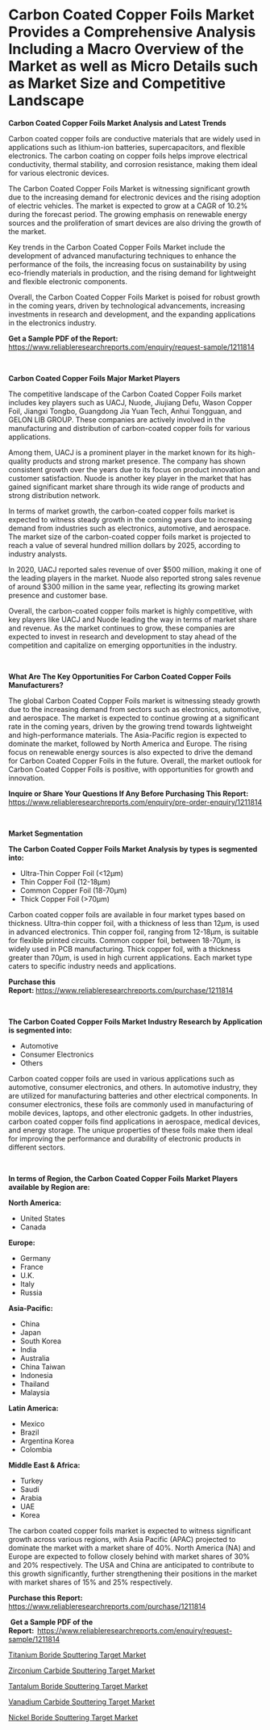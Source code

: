 <p><h1>Carbon Coated Copper Foils Market Provides a Comprehensive Analysis Including a Macro Overview of the Market as well as Micro Details such as Market Size and Competitive Landscape</h1></p><p><strong>Carbon Coated Copper Foils Market Analysis and Latest Trends</strong></p>
<p><p>Carbon coated copper foils are conductive materials that are widely used in applications such as lithium-ion batteries, supercapacitors, and flexible electronics. The carbon coating on copper foils helps improve electrical conductivity, thermal stability, and corrosion resistance, making them ideal for various electronic devices.</p><p>The Carbon Coated Copper Foils Market is witnessing significant growth due to the increasing demand for electronic devices and the rising adoption of electric vehicles. The market is expected to grow at a CAGR of 10.2% during the forecast period. The growing emphasis on renewable energy sources and the proliferation of smart devices are also driving the growth of the market.</p><p>Key trends in the Carbon Coated Copper Foils Market include the development of advanced manufacturing techniques to enhance the performance of the foils, the increasing focus on sustainability by using eco-friendly materials in production, and the rising demand for lightweight and flexible electronic components.</p><p>Overall, the Carbon Coated Copper Foils Market is poised for robust growth in the coming years, driven by technological advancements, increasing investments in research and development, and the expanding applications in the electronics industry.</p></p>
<p><strong>Get a Sample PDF of the Report:&nbsp;</strong> <a href="https://www.reliableresearchreports.com/enquiry/request-sample/1211814">https://www.reliableresearchreports.com/enquiry/request-sample/1211814</a></p>
<p>&nbsp;</p>
<p><strong>Carbon Coated Copper Foils Major Market Players</strong></p>
<p><p>The competitive landscape of the Carbon Coated Copper Foils market includes key players such as UACJ, Nuode, Jiujiang Defu, Wason Copper Foil, Jiangxi Tongbo, Guangdong Jia Yuan Tech, Anhui Tongguan, and GELON LIB GROUP. These companies are actively involved in the manufacturing and distribution of carbon-coated copper foils for various applications.</p><p>Among them, UACJ is a prominent player in the market known for its high-quality products and strong market presence. The company has shown consistent growth over the years due to its focus on product innovation and customer satisfaction. Nuode is another key player in the market that has gained significant market share through its wide range of products and strong distribution network.</p><p>In terms of market growth, the carbon-coated copper foils market is expected to witness steady growth in the coming years due to increasing demand from industries such as electronics, automotive, and aerospace. The market size of the carbon-coated copper foils market is projected to reach a value of several hundred million dollars by 2025, according to industry analysts.</p><p>In 2020, UACJ reported sales revenue of over $500 million, making it one of the leading players in the market. Nuode also reported strong sales revenue of around $300 million in the same year, reflecting its growing market presence and customer base.</p><p>Overall, the carbon-coated copper foils market is highly competitive, with key players like UACJ and Nuode leading the way in terms of market share and revenue. As the market continues to grow, these companies are expected to invest in research and development to stay ahead of the competition and capitalize on emerging opportunities in the industry.</p></p>
<p>&nbsp;</p>
<p><strong>What Are The Key Opportunities For Carbon Coated Copper Foils Manufacturers?</strong></p>
<p><p>The global Carbon Coated Copper Foils market is witnessing steady growth due to the increasing demand from sectors such as electronics, automotive, and aerospace. The market is expected to continue growing at a significant rate in the coming years, driven by the growing trend towards lightweight and high-performance materials. The Asia-Pacific region is expected to dominate the market, followed by North America and Europe. The rising focus on renewable energy sources is also expected to drive the demand for Carbon Coated Copper Foils in the future. Overall, the market outlook for Carbon Coated Copper Foils is positive, with opportunities for growth and innovation.</p></p>
<p><strong>Inquire or Share Your Questions If Any Before Purchasing This Report:</strong> <a href="https://www.reliableresearchreports.com/enquiry/pre-order-enquiry/1211814">https://www.reliableresearchreports.com/enquiry/pre-order-enquiry/1211814</a></p>
<p>&nbsp;</p>
<p><strong>Market Segmentation</strong></p>
<p><strong>The Carbon Coated Copper Foils Market Analysis by types is segmented into:</strong></p>
<p><ul><li>Ultra-Thin Copper Foil (<12μm)</li><li>Thin Copper Foil (12-18μm)</li><li>Common Copper Foil (18-70μm)</li><li>Thick Copper Foil (>70μm)</li></ul></p>
<p><p>Carbon coated copper foils are available in four market types based on thickness. Ultra-thin copper foil, with a thickness of less than 12μm, is used in advanced electronics. Thin copper foil, ranging from 12-18μm, is suitable for flexible printed circuits. Common copper foil, between 18-70μm, is widely used in PCB manufacturing. Thick copper foil, with a thickness greater than 70μm, is used in high current applications. Each market type caters to specific industry needs and applications.</p></p>
<p><strong>Purchase this Report:&nbsp;</strong><a href="https://www.reliableresearchreports.com/purchase/1211814">https://www.reliableresearchreports.com/purchase/1211814</a></p>
<p>&nbsp;</p>
<p><strong>The Carbon Coated Copper Foils Market Industry Research by Application is segmented into:</strong></p>
<p><ul><li>Automotive</li><li>Consumer Electronics</li><li>Others</li></ul></p>
<p><p>Carbon coated copper foils are used in various applications such as automotive, consumer electronics, and others. In automotive industry, they are utilized for manufacturing batteries and other electrical components. In consumer electronics, these foils are commonly used in manufacturing of mobile devices, laptops, and other electronic gadgets. In other industries, carbon coated copper foils find applications in aerospace, medical devices, and energy storage. The unique properties of these foils make them ideal for improving the performance and durability of electronic products in different sectors.</p></p>
<p>&nbsp;</p>
<p><strong>In terms of Region, the Carbon Coated Copper Foils Market Players available by Region are:</strong></p>
<p>
    <p> <strong> North America: </strong>
        <ul>
            <li>United States</li>
            <li>Canada</li>
        </ul>
        </p> 
    <p> <strong> Europe: </strong>
        <ul>
            <li>Germany</li>
            <li>France</li>
            <li>U.K.</li>
            <li>Italy</li>
            <li>Russia</li>
        </ul>
        </p> 
    <p> <strong> Asia-Pacific: </strong>
        <ul>
            <li>China</li>
            <li>Japan</li>
            <li>South Korea</li>
            <li>India</li>
            <li>Australia</li>
            <li>China Taiwan</li>
            <li>Indonesia</li>
            <li>Thailand</li>
            <li>Malaysia</li>
        </ul>
        </p> 
    <p> <strong> Latin America: </strong>
        <ul>
            <li>Mexico</li>
            <li>Brazil</li>
            <li>Argentina Korea</li>
            <li>Colombia</li>
        </ul>
        </p> 
    <p> <strong> Middle East & Africa: </strong>
        <ul>
            <li>Turkey</li>
            <li>Saudi</li>
            <li>Arabia</li>
            <li>UAE</li>
            <li>Korea</li>
        </ul>
    </p>
    </p>
<p><p>The carbon coated copper foils market is expected to witness significant growth across various regions, with Asia Pacific (APAC) projected to dominate the market with a market share of 40%. North America (NA) and Europe are expected to follow closely behind with market shares of 30% and 20% respectively. The USA and China are anticipated to contribute to this growth significantly, further strengthening their positions in the market with market shares of 15% and 25% respectively.</p></p>
<p><strong>Purchase this Report: </strong><a href="https://www.reliableresearchreports.com/purchase/1211814">https://www.reliableresearchreports.com/purchase/1211814</a></p>
<p>&nbsp;<strong>Get a Sample PDF of the Report:&nbsp;&nbsp;</strong><a href="https://www.reliableresearchreports.com/enquiry/request-sample/1211814">https://www.reliableresearchreports.com/enquiry/request-sample/1211814</a></p>
<p><strong></strong></p>
<p><p><a href="https://medium.com/@evertkohler82/titanium-boride-sputtering-target-market-analysis-and-sze-forecasted-for-period-from-2024-to-2031-e1e442952c1f">Titanium Boride Sputtering Target Market</a></p><p><a href="https://medium.com/@karleeprice2004/zirconium-carbide-sputtering-target-market-competitive-analysis-market-trends-and-forecast-to-819bc70f2746">Zirconium Carbide Sputtering Target Market</a></p><p><a href="https://medium.com/@evertkohler82/tantalum-boride-sputtering-target-market-comprehensive-assessment-by-type-application-and-058a2501f2a5">Tantalum Boride Sputtering Target Market</a></p><p><a href="https://medium.com/@karleeprice2004/vanadium-carbide-sputtering-target-market-size-cagr-trends-2024-2030-9bc77e5c5b1d">Vanadium Carbide Sputtering Target Market</a></p><p><a href="https://medium.com/@evertkohler82/nickel-boride-sputtering-target-market-research-report-its-history-and-forecast-2024-to-2031-f26110c30c45">Nickel Boride Sputtering Target Market</a></p></p>